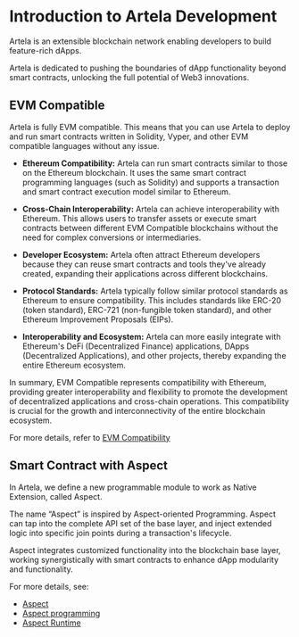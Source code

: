 
# Introduction to Artela Development

Artela is an extensible blockchain network enabling developers to build feature-rich dApps.

Artela is dedicated to pushing the boundaries of dApp functionality beyond smart contracts, unlocking the full potential of Web3 innovations.


## EVM Compatible

Artela is fully EVM compatible. This means that you can use Artela to deploy and run smart contracts written in Solidity, Vyper, and other EVM compatible languages without any issue.

 * **Ethereum Compatibility:** Artela can run smart contracts similar to those on the Ethereum blockchain. It uses the same smart contract programming languages (such as Solidity) and supports a transaction and smart contract execution model similar to Ethereum.

 * **Cross-Chain Interoperability:**  Artela can achieve interoperability with Ethereum. This allows users to transfer assets or execute smart contracts between different EVM Compatible blockchains without the need for complex conversions or intermediaries.

 * **Developer Ecosystem:** Artela often attract Ethereum developers because they can reuse smart contracts and tools they've already created, expanding their applications across different blockchains.

 * **Protocol Standards:** Artela typically follow similar protocol standards as Ethereum to ensure compatibility. This includes standards like ERC-20 (token standard), ERC-721 (non-fungible token standard), and other Ethereum Improvement Proposals (EIPs).

 * **Interoperability and Ecosystem:** Artela can more easily integrate with Ethereum's DeFi (Decentralized Finance) applications, DApps (Decentralized Applications), and other projects, thereby expanding the entire Ethereum ecosystem.

In summary, EVM Compatible represents compatibility with Ethereum, providing greater interoperability and flexibility to promote the development of decentralized applications and cross-chain operations. This compatibility is crucial for the growth and interconnectivity of the entire blockchain ecosystem.

For more details, refer to [EVM Compatibility](/develop/core-concepts/evm-compatibility)

## Smart Contract with Aspect

In Artela, we define a new programmable module to work as Native Extension, called Aspect.

The name “Aspect” is inspired by Aspect-oriented Programming. Aspect can tap into the complete API set of the base layer, and inject extended logic into specific join points during a transaction's lifecycle.

Aspect integrates customized functionality into the blockchain base layer, working synergistically with smart contracts to enhance dApp modularity and functionality.

For more details, see:

* [Aspect](/develop/core-concepts/aspect)
* [Aspect programming](/develop/core-concepts/aspect-programming)
* [Aspect Runtime](/develop/core-concepts/aspect-runtime)

